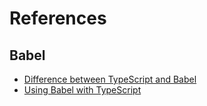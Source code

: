 # References

## Babel

- [Difference between TypeScript and Babel](https://www.javatpoint.com/typescript-vs-babel#:~:text=1.,pure%20object%2Doriented%20programing%20language.&text=to%20plain%20JavaScript.-,Babel%20is%20a%20free%20and%20open%2Dsource%20JavaScript%20transpiler.,can%20run%20on%20any%20browser.)
- [Using Babel with TypeScript](https://www.typescriptlang.org/docs/handbook/babel-with-typescript.html)